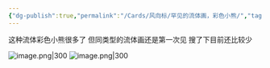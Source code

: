 ```yaml
---
{"dg-publish":true,"permalink":"/Cards/风向标/罕见的流体画，彩色小熊/","tags":["生财有术","风向标"],"noteIcon":3,"created":"2023-12-26","updated":"2024-04-11"}
---
```


这种流体彩色小熊很多了 但同类型的流体画还是第一次见 搜了下目前还比较少

![image.png|300](http://img.xlg.life/images/202404112332565.png)
![image.png|300](http://img.xlg.life/images/202404112332471.png)

